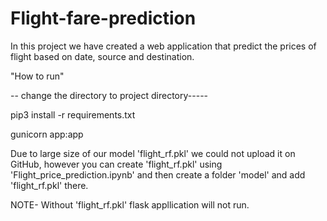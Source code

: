 # Flight-fare-prediction
In this project we have created a web application that predict the prices of flight based on date, source and destination.


"How to run"


-- change the directory to project directory-----

pip3 install -r requirements.txt 



gunicorn app:app


Due to large size of our model 'flight_rf.pkl' we could not upload it on GitHub, however you can create 'flight_rf.pkl' using 'Flight_price_prediction.ipynb' and then create a folder 'model' and add 'flight_rf.pkl' there.

NOTE- Without 'flight_rf.pkl' flask appllication will not run.
